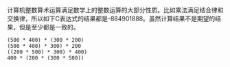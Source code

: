 计算机整数算术运算满足数学上的整数运算的大部分性质。比如乘法满足结合律和交换律，所以如下C表达式的结果都是-884901888。虽然计算结果不是期望的结果，但是至少都是一致的。
```
(500 * 400) * (300 * 200)
(500 * 400) * 300) * 200
((200 * 500) * 300) * 400)
400 * (200 * (300 * 500))
```